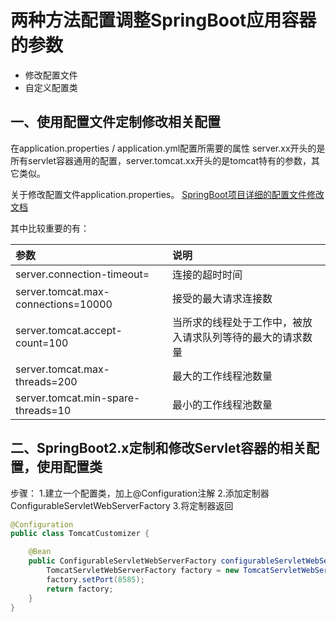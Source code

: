 # 两种方法配置调整SpringBoot应用容器的参数

- 修改配置文件
- 自定义配置类

## 一、使用配置文件定制修改相关配置

在application.properties / application.yml配置所需要的属性
server.xx开头的是所有servlet容器通用的配置，server.tomcat.xx开头的是tomcat特有的参数，其它类似。

关于修改配置文件application.properties。
[SpringBoot项目详细的配置文件修改文档](https://docs.spring.io/spring-boot/docs/current/reference/html/common-application-properties.html#common-application-properties)

其中比较重要的有：

| 参数                                | 说明                                                       |
| :---------------------------------- | :--------------------------------------------------------- |
| server.connection-timeout=          | 连接的超时时间                                             |
| server.tomcat.max-connections=10000 | 接受的最大请求连接数                                       |
| server.tomcat.accept-count=100      | 当所求的线程处于工作中，被放入请求队列等待的最大的请求数量 |
| server.tomcat.max-threads=200       | 最大的工作线程池数量                                       |
| server.tomcat.min-spare-threads=10  | 最小的工作线程池数量                                       |

## 二、SpringBoot2.x定制和修改Servlet容器的相关配置，使用配置类

步骤：
1.建立一个配置类，加上@Configuration注解
2.添加定制器ConfigurableServletWebServerFactory
3.将定制器返回

```java
@Configuration
public class TomcatCustomizer {

    @Bean
    public ConfigurableServletWebServerFactory configurableServletWebServerFactory(){
        TomcatServletWebServerFactory factory = new TomcatServletWebServerFactory();
        factory.setPort(8585);
        return factory;
    }
}
```